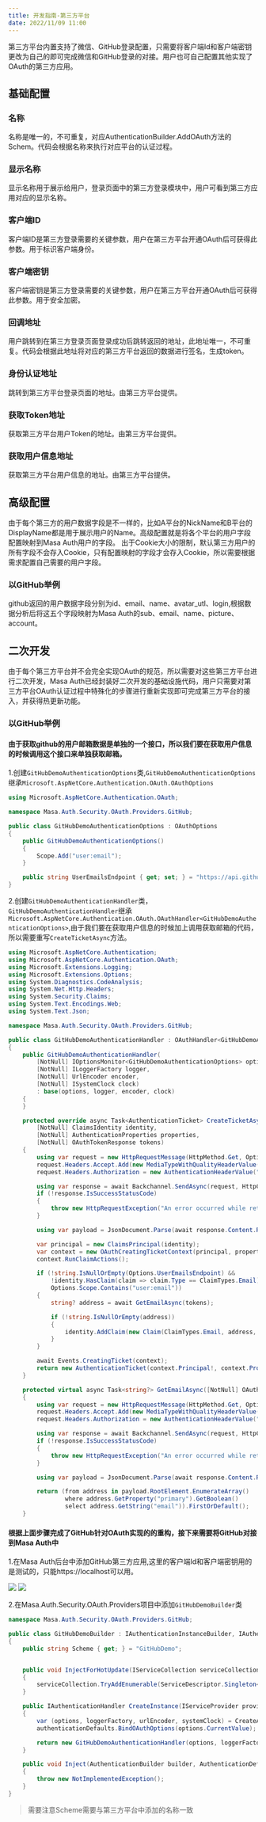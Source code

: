 ```yaml
---
title: 开发指南-第三方平台
date: 2022/11/09 11:00
---
```


第三方平台内置支持了微信、GitHub登录配置，只需要将客户端Id和客户端密钥更改为自己的即可完成微信和GitHub登录的对接。用户也可自己配置其他实现了OAuth的第三方应用。

## 基础配置

### 名称

名称是唯一的，不可重复，对应AuthenticationBuilder.AddOAuth方法的Schem。代码会根据名称来执行对应平台的认证过程。

### 显示名称

显示名称用于展示给用户，登录页面中的第三方登录模块中，用户可看到第三方应用对应的显示名称。

### 客户端ID

客户端ID是第三方登录需要的关键参数，用户在第三方平台开通OAuth后可获得此参数。用于标识客户端身份。

### 客户端密钥

客户端密钥是第三方登录需要的关键参数，用户在第三方平台开通OAuth后可获得此参数。用于安全加密。

### 回调地址

用户跳转到在第三方登录页面登录成功后跳转返回的地址，此地址唯一，不可重复。代码会根据此地址将对应的第三方平台返回的数据进行签名，生成token。

### 身份认证地址

跳转到第三方平台登录页面的地址。由第三方平台提供。

### 获取Token地址

获取第三方平台用户Token的地址。由第三方平台提供。

### 获取用户信息地址

获取第三方平台用户信息的地址。由第三方平台提供。

## 高级配置

由于每个第三方的用户数据字段是不一样的，比如A平台的NickName和B平台的DisplayName都是用于展示用户的Name。高级配置就是将各个平台的用户字段配置映射到Masa Auth用户的字段。
出于Cookie大小的限制，默认第三方用户的所有字段不会存入Cookie，只有配置映射的字段才会存入Cookie，所以需要根据需求配置自己需要的用户字段。

### 以GitHub举例

github返回的用户数据字段分别为id、email、name、avatar_utl、login,根据数据分析后将这五个字段映射为Masa Auth的sub、email、name、picture、account。

## 二次开发

由于每个第三方平台并不会完全实现OAuth的规范，所以需要对这些第三方平台进行二次开发，Masa Auth已经封装好二次开发的基础设施代码，用户只需要对第三方平台OAuth认证过程中特殊化的步骤进行重新实现即可完成第三方平台的接入，并获得热更新功能。

### 以GitHub举例

#### 由于获取github的用户邮箱数据是单独的一个接口，所以我们要在获取用户信息的时候调用这个接口来单独获取邮箱。

1.创建`GitHubDemoAuthenticationOptions`类,`GitHubDemoAuthenticationOptions`继承`Microsoft.AspNetCore.Authentication.OAuth.OAuthOptions`

```c#
using Microsoft.AspNetCore.Authentication.OAuth;

namespace Masa.Auth.Security.OAuth.Providers.GitHub;

public class GitHubDemoAuthenticationOptions : OAuthOptions
{
    public GitHubDemoAuthenticationOptions()
    {
        Scope.Add("user:email");
    }

    public string UserEmailsEndpoint { get; set; } = "https://api.github.com/user/emails";
}
```

2.创建`GitHubDemoAuthenticationHandler`类，`GitHubDemoAuthenticationHandler`继承`Microsoft.AspNetCore.Authentication.OAuth.OAuthHandler<GitHubDemoAuthenticationOptions>`,由于我们要在获取用户信息的时候加上调用获取邮箱的代码，所以需要重写`CreateTicketAsync`方法。

```c#
using Microsoft.AspNetCore.Authentication;
using Microsoft.AspNetCore.Authentication.OAuth;
using Microsoft.Extensions.Logging;
using Microsoft.Extensions.Options;
using System.Diagnostics.CodeAnalysis;
using System.Net.Http.Headers;
using System.Security.Claims;
using System.Text.Encodings.Web;
using System.Text.Json;

namespace Masa.Auth.Security.OAuth.Providers.GitHub;

public class GitHubDemoAuthenticationHandler : OAuthHandler<GitHubDemoAuthenticationOptions>
{
    public GitHubDemoAuthenticationHandler(
        [NotNull] IOptionsMonitor<GitHubDemoAuthenticationOptions> options,
        [NotNull] ILoggerFactory logger,
        [NotNull] UrlEncoder encoder,
        [NotNull] ISystemClock clock)
        : base(options, logger, encoder, clock)
    {
    }

    protected override async Task<AuthenticationTicket> CreateTicketAsync(
        [NotNull] ClaimsIdentity identity,
        [NotNull] AuthenticationProperties properties,
        [NotNull] OAuthTokenResponse tokens)
    {
        using var request = new HttpRequestMessage(HttpMethod.Get, Options.UserInformationEndpoint);
        request.Headers.Accept.Add(new MediaTypeWithQualityHeaderValue("application/json"));
        request.Headers.Authorization = new AuthenticationHeaderValue("Bearer", tokens.AccessToken);

        using var response = await Backchannel.SendAsync(request, HttpCompletionOption.ResponseHeadersRead, Context.RequestAborted);
        if (!response.IsSuccessStatusCode)
        {
            throw new HttpRequestException("An error occurred while retrieving the user profile.");
        }

        using var payload = JsonDocument.Parse(await response.Content.ReadAsStringAsync(Context.RequestAborted));

        var principal = new ClaimsPrincipal(identity);
        var context = new OAuthCreatingTicketContext(principal, properties, Context, Scheme, Options, Backchannel, tokens, payload.RootElement);
        context.RunClaimActions();

        if (!string.IsNullOrEmpty(Options.UserEmailsEndpoint) &&
            !identity.HasClaim(claim => claim.Type == ClaimTypes.Email) &&
            Options.Scope.Contains("user:email"))
        {
            string? address = await GetEmailAsync(tokens);

            if (!string.IsNullOrEmpty(address))
            {
                identity.AddClaim(new Claim(ClaimTypes.Email, address, ClaimValueTypes.String, Options.ClaimsIssuer));
            }
        }

        await Events.CreatingTicket(context);
        return new AuthenticationTicket(context.Principal!, context.Properties, Scheme.Name);
    }

    protected virtual async Task<string?> GetEmailAsync([NotNull] OAuthTokenResponse tokens)
    {
        using var request = new HttpRequestMessage(HttpMethod.Get, Options.UserEmailsEndpoint);
        request.Headers.Accept.Add(new MediaTypeWithQualityHeaderValue("application/json"));
        request.Headers.Authorization = new AuthenticationHeaderValue("Bearer", tokens.AccessToken);

        using var response = await Backchannel.SendAsync(request, HttpCompletionOption.ResponseHeadersRead, Context.RequestAborted);
        if (!response.IsSuccessStatusCode)
        {
            throw new HttpRequestException("An error occurred while retrieving the email address associated to the user profile.");
        }

        using var payload = JsonDocument.Parse(await response.Content.ReadAsStringAsync(Context.RequestAborted));

        return (from address in payload.RootElement.EnumerateArray()
                where address.GetProperty("primary").GetBoolean()
                select address.GetString("email")).FirstOrDefault();
    }
```

#### 根据上面步骤完成了GitHub针对OAuth实现的的重构，接下来需要将GitHub对接到Masa Auth中

1.在Masa Auth后台中添加GitHub第三方应用,这里的客户端Id和客户端密钥用的是测试的，只能https://localhost可以用。

![](\stack\auth\github-demo-01.png)
![](\stack\auth\github-demo-02.png)

2.在Masa.Auth.Security.OAuth.Providers项目中添加`GitHubDemoBuilder`类

```c#
namespace Masa.Auth.Security.OAuth.Providers.GitHub;

public class GitHubDemoBuilder : IAuthenticationInstanceBuilder, IAuthenticationInject
{
    public string Scheme { get; } = "GitHubDemo";


    public void InjectForHotUpdate(IServiceCollection serviceCollection)
    {
        serviceCollection.TryAddEnumerable(ServiceDescriptor.Singleton<IPostConfigureOptions<GitHubDemoAuthenticationOptions>, OAuthPostConfigureOptions<GitHubDemoAuthenticationOptions, GitHubDemoAuthenticationHandler>>());
    }

    public IAuthenticationHandler CreateInstance(IServiceProvider provider, AuthenticationDefaults authenticationDefaults)
    {
        var (options, loggerFactory, urlEncoder, systemClock) = CreateAuthenticationHandlerInstanceUtilities.BuilderParamter<GitHubDemoAuthenticationOptions>(provider, authenticationDefaults.Scheme);
        authenticationDefaults.BindOAuthOptions(options.CurrentValue);

        return new GitHubDemoAuthenticationHandler(options, loggerFactory, urlEncoder, systemClock);
    }

    public void Inject(AuthenticationBuilder builder, AuthenticationDefaults authenticationDefault)
    {
        throw new NotImplementedException();
    }
}
```

> 需要注意Scheme需要与第三方平台中添加的名称一致
